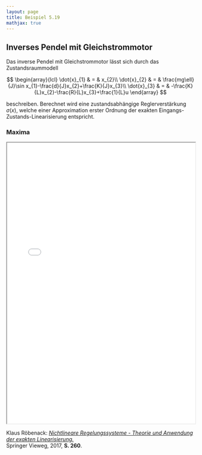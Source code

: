 ```yaml
---
layout: page
title: Beispiel 5.19
mathjax: true
---
```


## Inverses Pendel mit Gleichstrommotor

Das inverse Pendel mit Gleichstrommotor lässt sich durch das Zustandsraummodell

$$
\begin{array}{lcl}
\dot{x}_{1} & = & x_{2}\\
\dot{x}_{2} & = & \frac{mg\ell}{J}\sin x_{1}-\frac{d}{J}x_{2}+\frac{K}{J}x_{3}\\
\dot{x}_{3} & = & -\frac{K}{L}x_{2}-\frac{R}{L}x_{3}+\frac{1}{L}u
\end{array}
$$

beschreiben. Berechnet wird eine zustandsabhängige Reglerverstärkung $\sigma(x)$, welche einer Approximation erster Ordnung der exakten Eingangs-Zustands-Linearisierung entspricht.

### Maxima

<iframe src="Inverses_Pendel_Approx_1.html" width="100%" height="750"></iframe>


Klaus Röbenack:
[*Nichtlineare Regelungssysteme - Theorie und Anwendung der exakten Linearisierung.*](https://link.springer.com/book/10.1007/978-3-662-44091-9)   
Springer Vieweg, 2017, **S. 260**.

